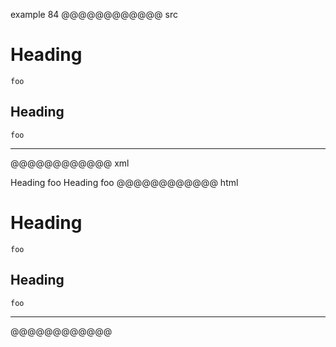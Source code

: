 example 84
@@@@@@@@@@@@ src
# Heading
    foo
Heading
------
    foo
----
@@@@@@@@@@@@ xml
<?xml version="1.0" encoding="UTF-8"?>
<!DOCTYPE document SYSTEM "CommonMark.dtd">
<document xmlns="http://commonmark.org/xml/1.0">
  <heading level="1">
    <text>Heading</text>
  </heading>
  <code_block>foo
</code_block>
  <heading level="2">
    <text>Heading</text>
  </heading>
  <code_block>foo
</code_block>
  <thematic_break />
</document>
@@@@@@@@@@@@ html
<h1>Heading</h1>
<pre><code>foo
</code></pre>
<h2>Heading</h2>
<pre><code>foo
</code></pre>
<hr />
@@@@@@@@@@@@
